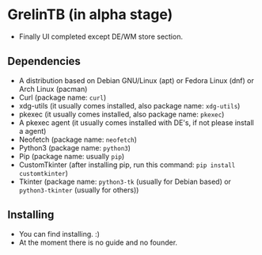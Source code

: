 # GrelinTB (in alpha stage)
- Finally UI completed except DE/WM store section.
## Dependencies
- A distribution based on Debian GNU/Linux (apt) or Fedora Linux (dnf) or Arch Linux (pacman)
- Curl (package name: `curl`)
- xdg-utils (it usually comes installed, also package name: `xdg-utils`)
- pkexec (it usually comes installed, also package name: `pkexec`)
- A pkexec agent (it usually comes installed with DE's, if not please install a agent)
- Neofetch (package name: `neofetch`)
- Python3 (package name: `python3`)
- Pip (package name: usually `pip`)
- CustomTkinter (after installing pip, run this command: `pip install customtkinter`)
- Tkinter (package name: `python3-tk` (usually for Debian based) or `python3-tkinter` (usually for others))
## Installing
- You can find installing. :)
- At the moment there is no guide and no founder.